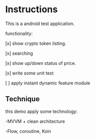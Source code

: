 # Instructions

This is a android test application. 

functionality:

[x] show crypto token listing.

[x] searching 

[x] show up/down status of price.

[x] write some unit test

[ ] apply instant dynamic feature module

##  Technique

this demo apply some technology:

-MVVM + clean architecture

-Flow, coroutine, Koin


